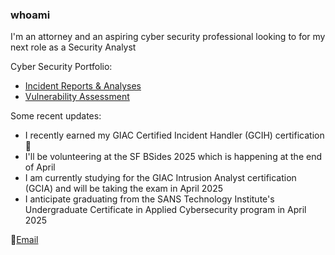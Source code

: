### whoami

I'm an attorney and an aspiring cyber security professional looking to for my next role as a Security Analyst

Cyber Security Portfolio:
- <a href = "https://github.com/Sunnfast/incident-reports-analyses"> Incident Reports & Analyses </a>
- <a href = "https://github.com/Sunnfast/vulnerability-assessments"> Vulnerability Assessment </a>

Some recent updates:
- I recently earned my GIAC Certified Incident Handler (GCIH) certification🎉
- I'll be volunteering at the SF BSides 2025 which is happening at the end of April
- I am currently studying for the GIAC Intrusion Analyst certification (GCIA) and will be taking the exam in April 2025
- I anticipate graduating from the SANS Technology Institute's Undergraduate Certificate in Applied Cybersecurity program in April 2025


📧<a href = "mailto:simonechristen@duck.com">Email </a>



